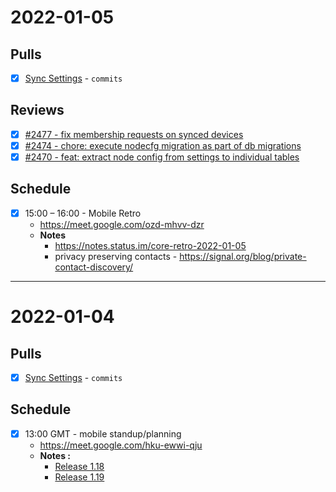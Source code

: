 # 2022-01-05

## Pulls

- [x] [Sync Settings](https://github.com/status-im/status-go/pull/2478) - `commits`

## Reviews

- [x] [#2477 - fix membership requests on synced devices](https://github.com/status-im/status-go/pull/2477)
- [x] [#2474 - chore: execute nodecfg migration as part of db migrations](https://github.com/status-im/status-go/pull/2474)
- [x] [#2470 - feat: extract node config from settings to individual tables](https://github.com/status-im/status-go/pull/2470)

## Schedule

- [x] 15:00 – 16:00 - Mobile Retro
  - https://meet.google.com/ozd-mhvv-dzr
  - **Notes**
    - https://notes.status.im/core-retro-2022-01-05
    - privacy preserving contacts - https://signal.org/blog/private-contact-discovery/

---

# 2022-01-04

## Pulls

- [x] [Sync Settings](https://github.com/status-im/status-go/pull/2478) - `commits`

## Schedule
- [x] 13:00 GMT - mobile standup/planning
  - https://meet.google.com/hku-ewwi-qju
  - **Notes :**
    - [Release 1.18](https://github.com/status-im/status-react/milestone/57)
    - [Release 1.19](https://github.com/status-im/status-react/milestone/58)